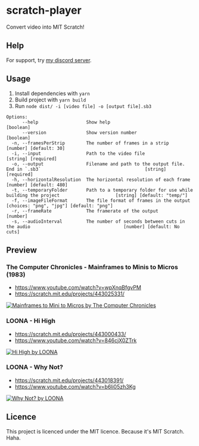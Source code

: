 # scratch-player
Convert video into MIT Scratch!

## Help
For support, try [my discord server](https://discordapp.com/invite/wHgdmf4).

## Usage
1. Install dependencies with `yarn`
2. Build project with `yarn build`
3. Run `node dist/ -i [video file] -o [output file].sb3`

```
Options:
      --help                  Show help                                                                                           [boolean]
      --version               Show version number                                                                                 [boolean]
  -n, --framesPerStrip        The number of frames in a strip                                                        [number] [default: 30]
  -i, --input                 Path to the video file                                                                    [string] [required]
  -o, --output                Filename and path to the output file. End in `.sb3`                                       [string] [required]
  -h, --horizontalResolution  The horizontal resolution of each frame                                               [number] [default: 480]
  -t, --temporaryFolder       Path to a temporary folder for use while building the project                     [string] [default: "temp/"]
  -f, --imageFileFormat       The file format of frames in the output                              [choices: "png", "jpg"] [default: "png"]
  -r, --frameRate             The framerate of the output                                                                          [number]
  -s, --audioInterval         The number of seconds between cuts in the audio                                   [number] [default: No cuts]
```

## Preview
### The Computer Chronicles - Mainframes to Minis to Micros (1983)
- https://www.youtube.com/watch?v=wpXnqBfgvPM
- https://scratch.mit.edu/projects/443025331/

[![Mainframes to Mini to Micros by The Computer Chronicles](.github/QoNCoHieuU.gif)](https://scratch.mit.edu/projects/443025331/)

### LOONA - Hi High
- https://scratch.mit.edu/projects/443000433/  
- https://www.youtube.com/watch?v=846cjX0ZTrk

[![Hi High by LOONA](.github/kyOWaRye4g.gif)](https://scratch.mit.edu/projects/443000433/)

### LOONA - Why Not?
- https://scratch.mit.edu/projects/443018391/
- https://www.youtube.com/watch?v=b6li05zh3Kg

[![Why Not? by LOONA](.github/6ogFn8GBAR.gif)](https://scratch.mit.edu/projects/443018391/)

## Licence
This project is licenced under the MIT licence. Because it's MIT Scratch. Haha.
